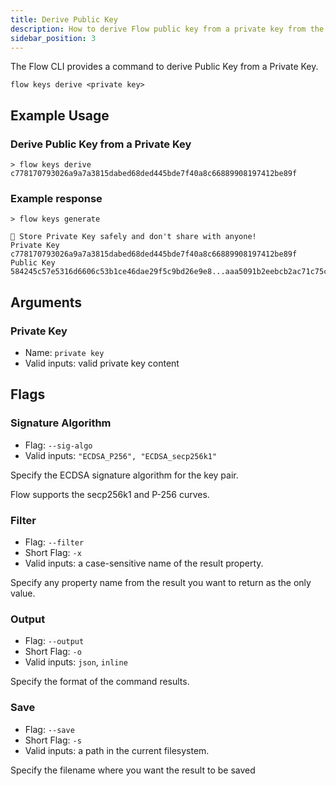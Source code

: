 ```yaml
---
title: Derive Public Key
description: How to derive Flow public key from a private key from the command line
sidebar_position: 3
---
```


The Flow CLI provides a command to derive Public Key from a Private Key.

```shell
flow keys derive <private key>
```

## Example Usage

### Derive Public Key from a Private Key
```shell
> flow keys derive c778170793026a9a7a3815dabed68ded445bde7f40a8c66889908197412be89f 
```

### Example response

```shell
> flow keys generate

🔴️ Store Private Key safely and don't share with anyone! 
Private Key     c778170793026a9a7a3815dabed68ded445bde7f40a8c66889908197412be89f 
Public Key 	    584245c57e5316d6606c53b1ce46dae29f5c9bd26e9e8...aaa5091b2eebcb2ac71c75cf70842878878a2d650f7 
```

## Arguments

### Private Key
- Name: `private key`
- Valid inputs: valid private key content

## Flags

### Signature Algorithm

- Flag: `--sig-algo`
- Valid inputs: `"ECDSA_P256", "ECDSA_secp256k1"`

Specify the ECDSA signature algorithm for the key pair.

Flow supports the secp256k1 and P-256 curves.


### Filter

- Flag: `--filter`
- Short Flag: `-x`
- Valid inputs: a case-sensitive name of the result property.

Specify any property name from the result you want to return as the only value.

### Output

- Flag: `--output`
- Short Flag: `-o`
- Valid inputs: `json`, `inline`

Specify the format of the command results.

### Save

- Flag: `--save`
- Short Flag: `-s`
- Valid inputs: a path in the current filesystem.

Specify the filename where you want the result to be saved
